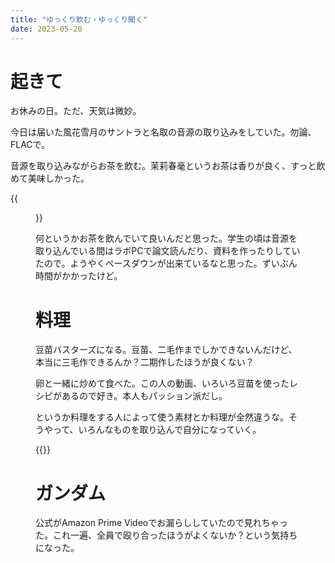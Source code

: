 ```yaml
---
title: "ゆっくり飲む・ゆっくり聞く"
date: 2023-05-20
---
```


# 起きて
お休みの日。ただ、天気は微妙。

今日は届いた風花雪月のサントラと名取の音源の取り込みをしていた。勿論、FLACで。

音源を取り込みながらお茶を飲む。茉莉春毫というお茶は香りが良く、すっと飲めて美味しかった。

{{<figure src="/media/2023-05-20-tea.jpg" alt="tea">}}

何というかお茶を飲んでいて良いんだと思った。学生の頃は音源を取り込んでいる間はラボPCで論文読んだり、資料を作ったりしていたので。ようやくペースダウンが出来ているなと思った。ずいぶん時間がかかったけど。

# 料理
豆苗バスターズになる。豆苗、二毛作までしかできないんだけど、本当に三毛作できるんか？二期作したほうが良くない？

卵と一緒に炒めて食べた。この人の動画、いろいろ豆苗を使ったレシピがあるので好き。本人もパッション派だし。

というか料理をする人によって使う素材とか料理が全然違うな。そうやって、いろんなものを取り込んで自分になっていく。


{{<youtube Wsq6aYial8g>}}

# ガンダム
公式がAmazon Prime Videoでお漏らししていたので見れちゃった。これ一遍、全員で殴り合ったほうがよくないか？という気持ちになった。